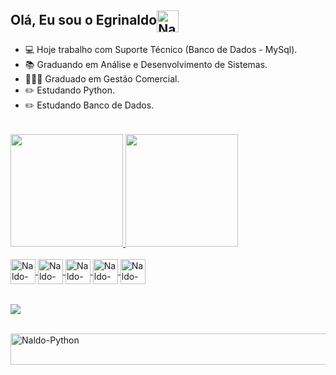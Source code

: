 ## <div>Olá, Eu sou o Egrinaldo<img align="center" alt="Naldo-Linux" height="35" width="35" src="https://cdn-icons-png.flaticon.com/512/439/439278.png"> </div>

- 💻 Hoje trabalho com Suporte Técnico (Banco de Dados - MySql).
- 📚 Graduando em Análise e Desenvolvimento de Sistemas.
- 🧑🏾‍🎓 Graduado em Gestão Comercial.
- ✏️ Estudando Python.
- ✏️ Estudando Banco de Dados.

<div style="display: inline_block"><br>
 <img align="center" alt="Naldo-Python"  height="1" width="10000" src="https://www.imagensanimadas.com/data/media/562/linha-imagem-animada-0386.gif">
</div>

<div>
  
<a href="https://github.com/egrinaldo">
<img height="180em" src="https://github-readme-stats.vercel.app/api?username=egrinaldo&theme=slateorange&show_icons=true">
<img height="180em" src="https://github-readme-stats.vercel.app/api/top-langs/?username=egrinaldo&theme=slateorange"> 
 
</div>

<div style="display: inline_block"><br>
 
  <img align="center" alt="Naldo-Ln" height="40" width="40" src="https://user-images.githubusercontent.com/7659133/227025920-42476046-8ab2-489a-8513-b752ce818bf7.png">
  <img align="center" alt="Naldo-Ln" height="40" width="40" src="https://cdn-icons-png.flaticon.com/512/9788/9788035.png">
  
  <img align="center" alt="Naldo-Linux" height="40" width="40" src="https://cdn-icons-png.flaticon.com/512/2570/2570575.png">
  <img align="center" alt="Naldo-Ln" height="40" width="40" src="https://cdn-icons-png.flaticon.com/512/9788/9788035.png">
  
  <img align="center" alt="Naldo-Python" height="40" width="40" src="https://cdn-icons-png.flaticon.com/512/5816/5816015.png">
  
</div>
 <div style="display: inline_block"><br>
 <img align="center" alt="Naldo-Python"  height="1" width="10000" src="https://www.imagensanimadas.com/data/media/562/linha-imagem-animada-0386.gif">
</div>
<div>
  
  <a href="https://www.linkedin.com/in/egrinaldojr/" target="blank"><img src="https://img.shields.io/badge/LinkedIn-0077B5?style=for-the-badge&logo=linkedin&logoColor=white">
  
</div>
  
 <div style="display: inline_block"><br>
 <img align="center" alt="Naldo-Python"  height="50" width="10000" src="https://www.imagensanimadas.com/data/media/134/linha-divisoria-imagem-animada-0097.gif">
</div>
